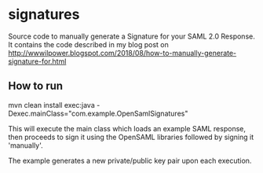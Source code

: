# signatures
Source code to manually generate a Signature for your SAML 2.0 Response. It contains the code described in my blog post on http://wwwilpower.blogspot.com/2018/08/how-to-manually-generate-signature-for.html

## How to run

mvn clean install exec:java -Dexec.mainClass="com.example.OpenSamlSignatures"

This will execute the main class which loads an example SAML response, then proceeds to sign it using the OpenSAML libraries followed by signing it 'manually'.

The example generates a new private/public key pair upon each execution.

